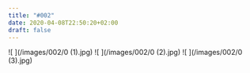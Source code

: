 ```yaml
---
title: "#002"
date: 2020-04-08T22:50:20+02:00
draft: false
---
```


![ ](/images/002/0 (1).jpg)
![ ](/images/002/0 (2).jpg)
![ ](/images/002/0 (3).jpg)